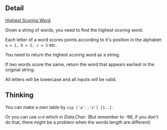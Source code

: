 ## Detail

[Highest Scoring Word](https://www.codewars.com/kata/highest-scoring-word/train/haskell)

Given a string of words, you need to find the highest scoring word.

Each letter of a word scores points according to it's position in the alphabet: `a = 1, b = 2, c = 3` etc.

You need to return the highest scoring word as a string.

If two words score the same, return the word that appears earliest in the original string.

All letters will be lowercase and all inputs will be valid.

## Thinking

You can make a own table by `zip ['a'..'z'] [1..]`.

Or you can use `ord` which in *Data.Char*. (But remember to -96, if you don't do that, there might be a problem when the words length are different)